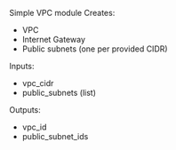 Simple VPC module
Creates:
- VPC
- Internet Gateway
- Public subnets (one per provided CIDR)

Inputs:
- vpc_cidr
- public_subnets (list)

Outputs:
- vpc_id
- public_subnet_ids
